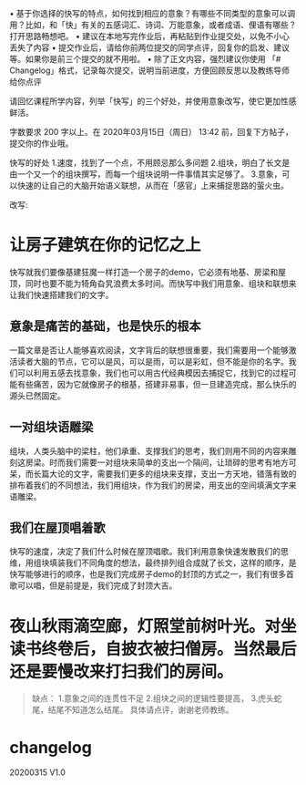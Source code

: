 • 基于你选择的快写的特点，如何找到相应的意象？有哪些不同类型的意象可以调用？比如，和「快」有关的五感词汇、诗词、万能意象，或者成语、俚语有哪些？打开思路畅想吧。
• 建议在本地写完作业后，再粘贴到作业提交处，以免不小心丢失了内容
• 提交作业后，请给你前两位提交的同学点评，回复你的启发、建议等。如果你是前三个提交的就不用啦。
• 除了正文内容，强烈建议你使用 「# Changelog」格式，记录每次提交，说明当前进度，方便回顾反思以及教练导师给你点评

请回忆课程所学内容，列举「快写」的三个好处，并使用意象改写，使它更加性感鲜活。

字数要求 200 字以上。在 2020年03月15日（周日） 13:42 前，回复下方帖子，提交你的作业哦。

快写的好处
1.速度，找到了一个点，不用顾忌那么多问题
2.组块，明白了长文是由一个又一个的组块撰写，而每一个组块说明一件事情其实足够了。
3.意象，可以快速的让自己的大脑开始语义联想，从而在「感官」上来捕捉思路的萤火虫。

改写:
# 让房子建筑在你的记忆之上
快写就我们要像基建狂魔一样打造一个房子的demo，它必须有地基、房梁和屋顶，同时也要不能为犄角旮旯浪费太多时间。而快写中我们用意象、组块和联想来让我们快速搭建我们的文字。
## 意象是痛苦的基础，也是快乐的根本
一篇文章是否让人能够喜欢阅读，文字背后的联想很重要，我们需要用一个能够激活读者大脑的节点，它可以是风，可以是雨，可以是彩虹，但不能是你的名字。我们可以利用五感去找意象，我们也可以用古代经典模因去捕捉它，找到它的过程可能有些痛苦，因为它就像房子的根基，搭建非易事，但一旦建造完成，那么快乐的源头已然固定。
## 一对组块语雕梁
组块，人类头脑中的梁柱，他们承重、支撑我们的思考，我们则用不同的内容来雕刻这房梁。时而我们需要一对组块来简单的支出一个隔间，让琐碎的思考有地方可呆，而长篇大论的文字，需要我们更多的组块来支撑，支出一方天地，错落有致的排布着我们的不同想法，我们用组块，作为我们的房梁，用支出的空间填满文字来语雕梁。
## 我们在屋顶唱着歌
快写的速度，决定了我们什么时候在屋顶唱歌。我们利用意象快速发散我们的思维，用组块填装我们不同角度的想法，最终排列组合成就了长文，这样的顺序，是快写能够进行的顺序，也是我们完成房子demo的封顶的方式之一，我们有很多首歌可以唱，但是前提是，我们完成了封顶大吉。
# 夜山秋雨滴空廊，灯照堂前树叶光。对坐读书终卷后，自披衣被扫僧房。当然最后还是要慢改来打扫我们的房间。

> 缺点：
1.意象之间的连贯性不足
2.组块之间的逻辑性要提高，
3.虎头蛇尾，结尾不知道怎么结尾。
具体请点评，谢谢老师教练。

# changelog
20200315 V1.0
